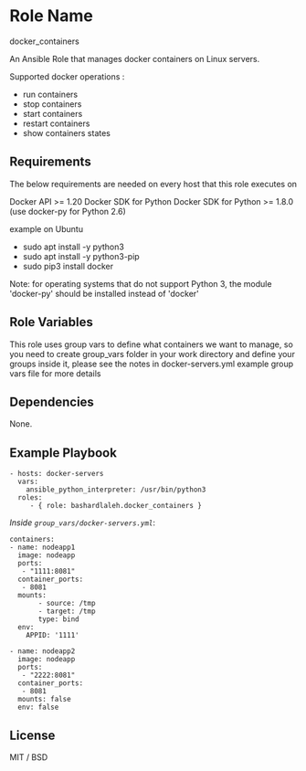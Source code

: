 Role Name
=========

docker_containers

An Ansible Role that manages docker containers on Linux servers. 

Supported docker operations : 

- run containers
- stop containers
- start containers
- restart containers
- show containers states

Requirements
------------

The below requirements are needed on every host that this role executes on

Docker API >= 1.20
Docker SDK for Python
Docker SDK for Python >= 1.8.0 (use docker-py for Python 2.6)

example on Ubuntu

- sudo apt install -y python3
- sudo apt install -y python3-pip
- sudo pip3 install docker

Note: for operating systems that do not support Python 3, the module 'docker-py' should be installed instead of 'docker'

Role Variables
--------------

This role uses group vars to define what containers we want to manage, so you need to create group_vars folder in your work directory and define your groups inside it, please see the notes in docker-servers.yml example group vars file for more details
 
Dependencies
------------

None.

Example Playbook
----------------

    - hosts: docker-servers
      vars:
        ansible_python_interpreter: /usr/bin/python3
      roles:
         - { role: bashardlaleh.docker_containers }

*Inside `group_vars/docker-servers.yml`*:

	containers:
	- name: nodeapp1
	  image: nodeapp
	  ports:
	   - "1111:8081"
	  container_ports:
	   - 8081
	  mounts: 
           - source: /tmp
           - target: /tmp
           type: bind
	  env:
	    APPID: '1111'

	- name: nodeapp2
	  image: nodeapp
	  ports:
	   - "2222:8081"
	  container_ports:
	   - 8081
	  mounts: false
	  env: false

License
-------

MIT / BSD
